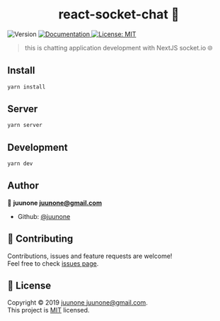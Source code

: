 <h1 align="center">react-socket-chat 🚀</h1>
<p>
  <img alt="Version" src="https://img.shields.io/badge/version-0.1.0-blue.svg?cacheSeconds=2592000" />
  <a href="https://github.com/juunone/react-socket-chat" target="_blank">
    <img alt="Documentation" src="https://img.shields.io/badge/documentation-yes-brightgreen.svg" />
  </a>
  <a href="https://github.com/juunone/react-socket-chat/blob/master/LICENSE" target="_blank">
    <img alt="License: MIT" src="https://img.shields.io/badge/License-MIT-yellow.svg" />
  </a>
</p>

> this is chatting application
> development with NextJS socket.io 🌐

## Install

```sh
yarn install
```

## Server

```sh
yarn server
```

## Development

```sh
yarn dev
```

## Author

👤 **juunone <juunone@gmail.com>**

* Github: [@juunone](https://github.com/juunone)

## 🤝 Contributing

Contributions, issues and feature requests are welcome!<br />Feel free to check [issues page](https://github.com/juunone/react-socket-chat/issues).

## 📝 License

Copyright © 2019 [juunone <juunone@gmail.com>](https://github.com/juunone).<br />
This project is [MIT](https://github.com/juunone/react-socket-chat/blob/master/LICENSE) licensed.
